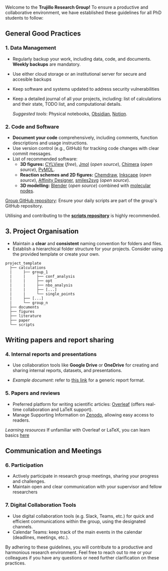 
Welcome to the **Trujillo Research Group!** 
To ensure a productive and collaborative environment, we have established these guidelines for all PhD students to follow:

## General Good Practices

### 1. Data Management 
- Regularly backup your work, including data, code, and documents.
  **Weekly backups** are mandatory.
- Use either cloud storage or an institutional server for secure and accesible backups
- Keep software and systems updated to address security vulnerabilities
- Keep a detailed journal of all your projects, including: list of calculations and their state, TODO list, and computational details.

    *Suggested tools*:
    Physical notebooks,
    [Obsidian](https://obsidian.md/),
    [Notion](https://notion.so).

### 2. Code and Software
- **Document your code** comprehensively, including comments, function descriptions and usage instructions.
- Use version control (e.g., GitHub) for tracking code changes with clear commit messages.
- List of recommended software:
  - **3D figures:**
    [CYLView](https://www.cylview.org/) (*free*),
    [Jmol](https://jmol.sourceforge.net/) (*open source*),
    [Chimera](https://www.cgl.ucsf.edu/chimera/) (*open source*),
    [PyMOL](https://pymol.org/2/).
  - **Reaction schemes and 2D figures:**
    [Chemdraw](https://chemdrawdirect.perkinelmer.cloud/js/sample/index.html),
    [Inkscape](https://inkscape.org/) (*open source*),
    [Affinity Designer](https://affinity.serif.com/en-gb/designer/?gclid=CjwKCAjwjaWoBhAmEiwAXz8DBc2dkBvoIlDL4T8dlRXLb-6j0SriiyVhM1oOdaMV7o2kYxwaKsyDixoCc-EQAvD_BwE),
    [smiles2svg](https://github.com/iribirii/smiles2svg) (*open source*).
  - **3D modelling:**
    [Blender](https://www.blender.org/download/) (*open source*) combined with [molecular nodes](https://github.com/BradyAJohnston/MolecularNodes).
    
[Group GitHub repository](https://github.com/Trujillo-Group): Ensure your daily scripts are part of the group's GitHub repository.

Utilising and contributing to the [**scripts repository**](https://github.com/Trujillo-Group/trujillo_group_resources/tree/main/scripts) is highly recommended.
  
## 3. Project Organisation

- Maintain a **clear** and **consistent** naming convention for folders and files.
- Establish a hierarchical folder structure for your projects.
  Consider using the provided template or create your own.
  
```
project_template
  ├── calculations
  |     ├── group_1
  |     |     ├── conf_analysis
  |     |     ├── opt
  |     |     ├── nbo_analysis
  |     |     ├── [...]
  |     |     └── single_points
  |     ├── [...]
  |     └── group_n
  ├── documents
  ├── figures 
  ├── literature 
  ├── paper 
  └── scripts 
```

## Writing papers and report sharing 

### 4. Internal reports and presentations

- Use collaboration tools like **Google Drive** or **OneDrive** for creating and sharing internal reports, datasets, and presentations.

- *Example document*: refer to [this link](https://docs.google.com/document/d/1IBO9fovI7JyVLZ2LVy7tpVxf_777KzSQcyZJESrGJQ0/edit?usp=sharing) for a generic report format.

### 5. Papers and reviews

- Preferred platform for writing scientific articles: [Overleaf](https://www.overleaf.com) (offers real-time collaboration and LaTeX support).
- Manage Supporting Information on [Zenodo](https://zenodo.org), allowing easy access to readers.

 *Learning resources* If unfamiliar with Overleaf or LaTeX, you can learn basics [here](https://www.overleaf.com/learn/latex/Learn_LaTeX_in_30_minutes)

## Communication and Meetings

### 6. Participation
- Actively participate in research group meetings, sharing your progress and challenges.
- Maintain open and clear communication with your supervisor and fellow researchers

### 7. Digital Collaboration Tools
- Use digital collaboration tools (e.g. Slack, Teams, etc.) for quick and efficient communications within the group, using the designated channels.
- Calendar Teams: keep track of the main events in the calendar (deadlines, meetings, etc.).

By adhering to these guidelines, you will contribute to a productive and harmonious research environment.
Feel free to reach out to me or your colleagues if you have any questions or need further clarification on these practices.

